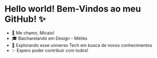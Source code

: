 # Hello world! Bem-Vindos ao meu GitHub! ✨

- 👀 Me chamo, Micaio!
- 🎓 Baicharelando em Design - Méliès
- 🚀 Explorando esse universo Tech em busca de novos conhecimentos
- ✨ Espero poder contribuir com todos!
